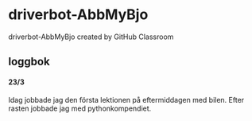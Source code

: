 # driverbot-AbbMyBjo
driverbot-AbbMyBjo created by GitHub Classroom
## loggbok
#### 23/3
Idag jobbade jag den första lektionen på eftermiddagen med bilen. Efter rasten jobbade jag med pythonkompendiet. 
